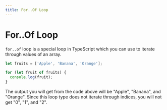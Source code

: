 ```yaml
---
title: For..Of Loop
---
```


# For..Of Loop

`for..of` loop is a special loop in TypeScript which you can use to iterate through values of an array.

```typescript
let fruits = ['Apple', 'Banana', 'Orange'];

for (let fruit of fruits) {
  console.log(fruit);
}
```

The output you will get from the code above will be "Apple", "Banana", and "Orange". Since this loop type does not iterate through indices, you will not get "0", "1", and "2".
